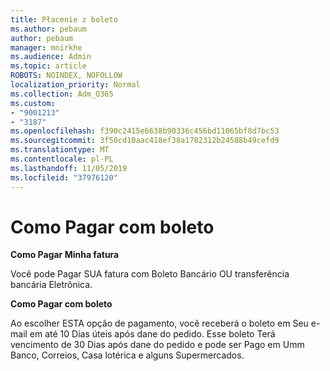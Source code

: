 ```yaml
---
title: Płacenie z boleto
ms.author: pebaum
author: pebaum
manager: mnirkhe
ms.audience: Admin
ms.topic: article
ROBOTS: NOINDEX, NOFOLLOW
localization_priority: Normal
ms.collection: Adm_O365
ms.custom:
- "9001213"
- "3187"
ms.openlocfilehash: f390c2415e6638b90336c456bd11065bf8d7bc53
ms.sourcegitcommit: 3f50cd10aac418ef38a1782312b24588b49cefd9
ms.translationtype: MT
ms.contentlocale: pl-PL
ms.lasthandoff: 11/05/2019
ms.locfileid: "37976120"
---
```

# <a name="como-pagar-com-boleto"></a>Como Pagar com boleto

**Como Pagar Minha fatura**

Você pode Pagar SUA fatura com Boleto Bancário OU transferência bancária Eletrônica.

**Como Pagar com boleto**

Ao escolher ESTA opção de pagamento, você receberá o boleto em Seu e-mail em até 10 Dias úteis após dane do pedido. Esse boleto Terá vencimento de 30 Dias após dane do pedido e pode ser Pago em Umm Banco, Correios, Casa lotérica e alguns Supermercados. 